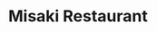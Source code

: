 ---
layout: place
title: Misaki Restaurant
permalink: /delaware/south-bethany/misaki-restaurant.html
stateAbbr: DE
stateName: Delaware
cityName: South Bethany
seo:
  type: restaurant
  links: http://www.misakisushibethanybeach.com/
place_id: ChIJPaB4f-HNuIkRmj2IfqCdQP8
photos:
  - name: >-
      places/ChIJPaB4f-HNuIkRmj2IfqCdQP8/photos/AeeoHcIz2nf2jZ2fcYe4OmeMIwU3jl7DOljkl0KEMFyqUCIjVOm-qOYaNlz4x5ayVAGv_8O3eORr5FcKDvAPQ4slReYPJImstSsMlPX_GjgpPgnxxmcXyoyVQfqxo7EzYJKIk6ExSbSoxA-7SipCPNxvCGSGz2UcypVTRLcaVS078y0CuzkF06kkGeMSj_2ZJs1vurla_bRhBgjimWPQ3v91Oc0rqekq11w9PxjVdIGGdaLS5SSFwW89pzSmATNA9KOpAS50Mab0If39W1maHk9CusDMccPv-1WWxkpKjYfvdbORG6lr_bIe0NZu8k2_bhDoSD13Nu6sPLIE2ZGHX_M9ufLQGbkLfWshcbbe2DCJdyIPKSKGuRvf_chARR_XOFzTu_Jt022j37xmTwYlxYL-wL4Sq2Fzl-H5dLPVDN2FDPA
    widthPx: 3120
    heightPx: 4160
    authorAttributions:
      - displayName: Harry Haley
        uri: https://maps.google.com/maps/contrib/108763207738133655335
        photoUri: >-
          https://lh3.googleusercontent.com/a/ACg8ocKPS2LsdSD45ZnPZBU3m8CmUjs6iJHjp1cVtd9Tw9Gpg5INjw=s100-p-k-no-mo
    flagContentUri: >-
      https://www.google.com/local/imagery/report/?cb_client=maps_api_places.places_api&image_key=!1e10!2sCIHM0ogKEICAgID4kJyZaw&hl=en-US
    googleMapsUri: >-
      https://www.google.com/maps/place//data=!3m4!1e2!3m2!1sCIHM0ogKEICAgID4kJyZaw!2e10!4m2!3m1!1s0x89b8cde17f78a03d:0xff409da07e883d9a
  - name: >-
      places/ChIJPaB4f-HNuIkRmj2IfqCdQP8/photos/AeeoHcK9itj1oCpFl5RIIzGCsuIm7PzQ-QmTADXqSY9j1NNgmkRTUkfTq1kFFC800YSAXk7edpN1-D1PaYlES80fGAsf-AAk37jDQC_Kz054oy3Q0Eg8-UkkyxepUvcIWLlw7plYIuziXfEvbOrHF53J18dRNOmUbGVKhMEPLkANstlSPDmGU0QfqmBN0bJTXoXbMrNSSuYoDTKZK7Mg-faHCODeMzp1nr7kHFSqMjN4UXByRP-dJ_2OtVlNF_Dq_Epl-jnYiWxBHL2v2FyKKbT85yWFZs1jen4PLgMASqBikuhMJA
    widthPx: 4032
    heightPx: 3024
    authorAttributions:
      - displayName: Misaki Restaurant
        uri: https://maps.google.com/maps/contrib/103838016629932317558
        photoUri: >-
          https://lh3.googleusercontent.com/a-/ALV-UjWgwFv1yJEGo99kC9tlc93goL5TsmIJF6DzIS2mtDJzKQdzfUs=s100-p-k-no-mo
    flagContentUri: >-
      https://www.google.com/local/imagery/report/?cb_client=maps_api_places.places_api&image_key=!1e10!2sAF1QipP6rYUU12aGZb2A8vlz_ZYmJN7p6U1QjoLcMs3T&hl=en-US
    googleMapsUri: >-
      https://www.google.com/maps/place//data=!3m4!1e2!3m2!1sAF1QipP6rYUU12aGZb2A8vlz_ZYmJN7p6U1QjoLcMs3T!2e10!4m2!3m1!1s0x89b8cde17f78a03d:0xff409da07e883d9a
  - name: >-
      places/ChIJPaB4f-HNuIkRmj2IfqCdQP8/photos/AeeoHcLnHHV9BbxzTtwlzXI93TxSHheFJZ3DfkKvUY8hpK_-1TA5qPpRMj913V1Rtme3MpBbj12zCuD3LI0TNOwVckyOTvKMPuOfqJBnbzgDvoSQfXdO2gXlpkMlA_IJOG76TBcnhKz0YGbmJT3p1tYopAYxRRmtsynJYjwZyHwI59UwWTTRd0YxODOHEJhGksGci6aBaJLSa7V6PCguze1BHtSAFGCd-zUKgedFIL8G7aJr2pmMBzFHwxN76pzo-78corxISrz9_Sw5vHCcrj0Xdg4MUPLgwCHto_beig6Gc8cGQeDv_RoQwOjfxPXyVDfTlNuZqqTVsYst642K17rmiNwcRGTmXNl5Qvs_gksR9lvE8313BphPFMg2sp2j-iKB2-rmhlLE5VhNYCsaJhqBbk-ysqOQrQf_h49tDUW2s27JAnc
    widthPx: 3457
    heightPx: 1993
    authorAttributions:
      - displayName: melissa Stoffel
        uri: https://maps.google.com/maps/contrib/105338420783684617381
        photoUri: >-
          https://lh3.googleusercontent.com/a-/ALV-UjUCbDhRBGz55AEwQ-g2DZNNez-nNTwbJRZLX4R186ea-VGYA1LySQ=s100-p-k-no-mo
    flagContentUri: >-
      https://www.google.com/local/imagery/report/?cb_client=maps_api_places.places_api&image_key=!1e10!2sCIHM0ogKEICAgMCw1qfumwE&hl=en-US
    googleMapsUri: >-
      https://www.google.com/maps/place//data=!3m4!1e2!3m2!1sCIHM0ogKEICAgMCw1qfumwE!2e10!4m2!3m1!1s0x89b8cde17f78a03d:0xff409da07e883d9a
  - name: >-
      places/ChIJPaB4f-HNuIkRmj2IfqCdQP8/photos/AeeoHcJcAsrGJ_SrEc0Tnw09rrLqiIZ-jN9bQjQ9JwamCIcpXUdzChpE5XabKCe62euvqYNhg7shrY41b9AvIdiF-eDdk8L4VpEym7BA_uhIlkKRoMo61tZQC4I59DD0607wPiXI0ffkuH5zSSH56VbgWQmx5B25WxdlpJPGR2wOqnP7PtbnHI3Fglx2ZNdbIyrYokDnKSFCjqv4yE3ZCXwbgfqM_WillpQaf3-m1WnX9arilKn7wKKjxTiSdPYiuUq4H_cLzCXr1dylwIBm9Hw1z_sHcQtuk0xE3wKTulIbjFYrLsPsr3_cMAwPIFF7PmQgyZxfr8S0sv-8vVR1PRkmvulJMliPn_61Hn63GKMhh2q0oUTONTHJDBUwqXn_iVJxlqH_o1ZzSHECIobWO9v68kBUoXe0hAJYPbbu4ETVlxUGBocU
    widthPx: 3024
    heightPx: 4032
    authorAttributions:
      - displayName: Eddie Martinez
        uri: https://maps.google.com/maps/contrib/111762257089877524216
        photoUri: >-
          https://lh3.googleusercontent.com/a-/ALV-UjXShrFumpCSjIhU3NZm6nJXbYh4Q_69EvL2wWkYksgOTyFEH-SLug=s100-p-k-no-mo
    flagContentUri: >-
      https://www.google.com/local/imagery/report/?cb_client=maps_api_places.places_api&image_key=!1e10!2sCIHM0ogKEICAgIDssa-f8QE&hl=en-US
    googleMapsUri: >-
      https://www.google.com/maps/place//data=!3m4!1e2!3m2!1sCIHM0ogKEICAgIDssa-f8QE!2e10!4m2!3m1!1s0x89b8cde17f78a03d:0xff409da07e883d9a
  - name: >-
      places/ChIJPaB4f-HNuIkRmj2IfqCdQP8/photos/AeeoHcLK0Byy-pQyjc-ZOcIQVDRRdJVt9KIOBh8Aa9JoiS2F4oRsMM8g0_aAlsd72FKaORnNriXURpi4IzGZtc28VZJX2Sv3lOSwbqVp3j1yj9HYq6XujrPJERNRqUEOoMqpJQ99_ZCAmR3qbRoU15qL0llVeOqlssFWZw6GSlNd4I8G7dSENxPBz-kNYaSsv_J8fsFrN__WhwHUtxbv_kXjFG3FPksldpDof3NWVb5m0QnlM07dVgR8ptMdmsf_sp03Y0mqkFW2ztV1SoqwfUorifDylFJnW9uAkZkYkE17YGBxXMkLBVYAR4kMpWQ9rHD1CHGb7uCbea5MjmWEaOm516gO3Bjbzj8A-Zh22OwbQCC-WWMBJoWM01nxmhL-sjuq4Ok51smL0VSMFVyEiPvL2yRxI18QyP33UwIQXOoB6ljgzYjq
    widthPx: 4032
    heightPx: 3024
    authorAttributions:
      - displayName: Steve Tourison
        uri: https://maps.google.com/maps/contrib/116058902970422291121
        photoUri: >-
          https://lh3.googleusercontent.com/a-/ALV-UjVIXoC9rXeibqAxZwOYhQqzb11gmhYGKD1HRoBsEWhTvBiNfL78=s100-p-k-no-mo
    flagContentUri: >-
      https://www.google.com/local/imagery/report/?cb_client=maps_api_places.places_api&image_key=!1e10!2sCIHM0ogKEICAgICM9NqRxgE&hl=en-US
    googleMapsUri: >-
      https://www.google.com/maps/place//data=!3m4!1e2!3m2!1sCIHM0ogKEICAgICM9NqRxgE!2e10!4m2!3m1!1s0x89b8cde17f78a03d:0xff409da07e883d9a
  - name: >-
      places/ChIJPaB4f-HNuIkRmj2IfqCdQP8/photos/AeeoHcKzXNGf0u5LlrLFj9oS99qkt_p0DNu-xD4o9SjZQu-swW5vn0R73e9lX61BcDRi5Cs_xB0tJqV4PtgGhhkk6MjjRJ-AB4qlEziBtYhESAfkzNjlvd6K7XoIQog5WqWXfGtsZbT75xHKaKhSqxyuVuBJMFN3TiMvguN4Xf3DmEOGYEwLSb9abFe2yNdFHCNyijtn7cZpbgMGNgnnxkWKXuZQcUJ1COjd-BUe3OwCfkF1uICYjmDTe6e4KNR3X_Vc-QtGqt2x9pe0CGUaBycfpzmRiw68vpeuiBTzpgUBaoYYDcMdGhRPpUroi8nqqbryEQXhNXT6kIj3VooQtBAvzrCLenvPcxxtonPQ13UPTq1FlbgALsH4Zc7xKJpBiM5jtLVGhKm7BNeX_C-abeXTIzKF7H0TQbn6OaYGk0dBkMdVTw
    widthPx: 4048
    heightPx: 3036
    authorAttributions:
      - displayName: melissa Stoffel
        uri: https://maps.google.com/maps/contrib/105338420783684617381
        photoUri: >-
          https://lh3.googleusercontent.com/a-/ALV-UjUCbDhRBGz55AEwQ-g2DZNNez-nNTwbJRZLX4R186ea-VGYA1LySQ=s100-p-k-no-mo
    flagContentUri: >-
      https://www.google.com/local/imagery/report/?cb_client=maps_api_places.places_api&image_key=!1e10!2sCIHM0ogKEICAgICU4OPwRg&hl=en-US
    googleMapsUri: >-
      https://www.google.com/maps/place//data=!3m4!1e2!3m2!1sCIHM0ogKEICAgICU4OPwRg!2e10!4m2!3m1!1s0x89b8cde17f78a03d:0xff409da07e883d9a
  - name: >-
      places/ChIJPaB4f-HNuIkRmj2IfqCdQP8/photos/AeeoHcLDaEIsRcW1Lxqzjny-zKi18qENu3dug9Ot23olVkFZVeRAdfMRP-6ACnHsgwBjJLUTiWqyH6kNLf0UG0IxCkDfi7VH4lk4GvePM2u58ShEKqmwutzt6xI1TJyk97JvntLzybjgJH0O2kfVEASjVUC_-slZn7BpWkT9RnOOCyUJ4mP8nWbGYC6vCc-PlMoiGVzgIlpiwte1j-dwwUAjIw0JtSdO2D0oF0WYqyr1d6SkJdbG07f3gWoavyWQl2myMk3Dzb_s42_L8PoE7rlP_AbmDshPL4JmFVLzU50px5BK1w
    widthPx: 4032
    heightPx: 3024
    authorAttributions:
      - displayName: Misaki Restaurant
        uri: https://maps.google.com/maps/contrib/103838016629932317558
        photoUri: >-
          https://lh3.googleusercontent.com/a-/ALV-UjWgwFv1yJEGo99kC9tlc93goL5TsmIJF6DzIS2mtDJzKQdzfUs=s100-p-k-no-mo
    flagContentUri: >-
      https://www.google.com/local/imagery/report/?cb_client=maps_api_places.places_api&image_key=!1e10!2sAF1QipPyW0l7klcqEvFMjSzKG80TBfA0Nu27to0ifvFd&hl=en-US
    googleMapsUri: >-
      https://www.google.com/maps/place//data=!3m4!1e2!3m2!1sAF1QipPyW0l7klcqEvFMjSzKG80TBfA0Nu27to0ifvFd!2e10!4m2!3m1!1s0x89b8cde17f78a03d:0xff409da07e883d9a
  - name: >-
      places/ChIJPaB4f-HNuIkRmj2IfqCdQP8/photos/AeeoHcI0Vkisv4N6FVZYSUE34Nzldr9Pa97OTQf2GtO512En6cfP7CT4EpDEGeEmJLv3fc3We8lK6hCE0leZd7f6VEZIYtf9RkYsY5aubgcKPUcArDnZNBRDOZmNkGoZ2PLJGxH1SgDmBTvcFu3uNKK1JcQoLlWKRtAQox7GQUiQOurNGEg3MOZbcAd5WQcA0m8s3wxD5b_7F4-zzKFW_-FIhStDYvKbmbMMw7z5SD8MVuztWPTL88JbmhqKtVTtzSCqLzUxQjIfJVZYmBvdR6tpGwLCSs8Ke8n5YrHmyhrKZeoN1Hi3-juVgApskAXZCVFMr95PfnHZcsQG6l2cmhIK08qrbU_ulJ7j2FMLFmlvdLIchWLEIlvqZgrpXowBmUA4rAGeF70Txn12k3KjHpD3o5lWAGho6HYdg8GENvDb4V3ceHDc
    widthPx: 3024
    heightPx: 4032
    authorAttributions:
      - displayName: Edwin Held
        uri: https://maps.google.com/maps/contrib/100802825409214709416
        photoUri: >-
          https://lh3.googleusercontent.com/a-/ALV-UjUm65sJjdE46G-6cN7d0pHI9hAa2NyGzOnOGV-8PI9ogKr2w0jR=s100-p-k-no-mo
    flagContentUri: >-
      https://www.google.com/local/imagery/report/?cb_client=maps_api_places.places_api&image_key=!1e10!2sCIHM0ogKEICAgIDamJK8zgE&hl=en-US
    googleMapsUri: >-
      https://www.google.com/maps/place//data=!3m4!1e2!3m2!1sCIHM0ogKEICAgIDamJK8zgE!2e10!4m2!3m1!1s0x89b8cde17f78a03d:0xff409da07e883d9a
  - name: >-
      places/ChIJPaB4f-HNuIkRmj2IfqCdQP8/photos/AeeoHcI6lIEE9jsMqYbwUsPHBCgXSa4R2henMvxtiPiAw6T0P84HERf-Eb0qenO4bNr-D72qpfULuIGIn_X6IZtE-5R0aGPJNFG2lVqIP4xzeqCHAmFMlQ9QIjXdZXQk1vdtnqDHbq8uJ_ZFTGbsBUJ5JbhEOLZhXAVpghQiHNuRlU-VA_dHdpTLoNQK1FE80YXNOo1vwzwVS3maYWOFyycOOTBoYwA-C9Tl5zwWm_iAHvR1eMfTWH6Llm-ZWamiXjEP2RHy_o3dgE5AsIAlMWOth-C2lQ_s24Li4xv2_G1MfkgPsscrxhUCmT9VoLA47m75E022_JkTeGiZQcl-EyHkBNOed1fwVvw5wh3ZXtqjS8cu1X_StHmqnnaC0Ri6px1f5sFZR3vGOsGmErBhYtgUQm9Xgec965adsKeTVhPq-ib7fw
    widthPx: 3024
    heightPx: 4032
    authorAttributions:
      - displayName: Fabian Rodriguez
        uri: https://maps.google.com/maps/contrib/110092354911599091092
        photoUri: >-
          https://lh3.googleusercontent.com/a-/ALV-UjVVWVM5uIWJLfeIL8NbZXPsyWPvQbYu1hKjdvTLIYUTA8-ID4Sg=s100-p-k-no-mo
    flagContentUri: >-
      https://www.google.com/local/imagery/report/?cb_client=maps_api_places.places_api&image_key=!1e10!2sCIHM0ogKEICAgICchc-1QA&hl=en-US
    googleMapsUri: >-
      https://www.google.com/maps/place//data=!3m4!1e2!3m2!1sCIHM0ogKEICAgICchc-1QA!2e10!4m2!3m1!1s0x89b8cde17f78a03d:0xff409da07e883d9a
  - name: >-
      places/ChIJPaB4f-HNuIkRmj2IfqCdQP8/photos/AeeoHcL1yGiGGhbnKcZ0KDZo4K2OjBHsCnHxy6QSqQs658u5u7Nob635IUk-Kk-7cfAuDXRYM7vflG_dNtd6kJmnBnmMfaVRtSb8zJQdgDEIuZAYfoE35QNxsrlwnxgtIXKZIRChvnUgj46n19E_QizIgi6QNHZHM_Gp914nhWpjuh66OID-0YnNAqyqx1BHzZ-Mo4J3Twj5Wkat5g9k0gDL-eM_y5p_KtwkT2JvAm7fJVBtk5DLbmSv7latFQVU7LzkrlsNt3mEEIITf6YIC3puXBqI_XSVadRQmEVE1aSrpdnaMl6bOWZCzlOnY8BcJnCurgCDgiu-Pj6ZnTs5XYMYTbFYsUBZplzLb5I8AR-SMDYFaVL8IFkap0tE4pRyzj8kP-T91arBP_LG6oyUQ9RI_pXhOQCVYz6L10BjUDXyoIM4Q7mx
    widthPx: 3036
    heightPx: 2783
    authorAttributions:
      - displayName: melissa Stoffel
        uri: https://maps.google.com/maps/contrib/105338420783684617381
        photoUri: >-
          https://lh3.googleusercontent.com/a-/ALV-UjUCbDhRBGz55AEwQ-g2DZNNez-nNTwbJRZLX4R186ea-VGYA1LySQ=s100-p-k-no-mo
    flagContentUri: >-
      https://www.google.com/local/imagery/report/?cb_client=maps_api_places.places_api&image_key=!1e10!2sCIHM0ogKEICAgICU4OOQngE&hl=en-US
    googleMapsUri: >-
      https://www.google.com/maps/place//data=!3m4!1e2!3m2!1sCIHM0ogKEICAgICU4OOQngE!2e10!4m2!3m1!1s0x89b8cde17f78a03d:0xff409da07e883d9a
address: 1 York Beach Mall, South Bethany, DE 19930, USA
street: 1 York Beach Mall
city: South Bethany
state: DE
zip: '19930'
country: USA
neighborhood: null
latitude: '38.509986'
longitude: '-75.055311'
accessibility_options:
  wheelchairAccessibleParking: true
  wheelchairAccessibleEntrance: true
  wheelchairAccessibleRestroom: true
  wheelchairAccessibleSeating: true
business_status: OPERATIONAL
name: Misaki Restaurant
google_maps_links:
  directionsUri: >-
    https://www.google.com/maps/dir//''/data=!4m7!4m6!1m1!4e2!1m2!1m1!1s0x89b8cde17f78a03d:0xff409da07e883d9a!3e0
  placeUri: https://maps.google.com/?cid=18392874190824291738
  writeAReviewUri: >-
    https://www.google.com/maps/place//data=!4m3!3m2!1s0x89b8cde17f78a03d:0xff409da07e883d9a!12e1
  reviewsUri: >-
    https://www.google.com/maps/place//data=!4m4!3m3!1s0x89b8cde17f78a03d:0xff409da07e883d9a!9m1!1b1
  photosUri: >-
    https://www.google.com/maps/place//data=!4m3!3m2!1s0x89b8cde17f78a03d:0xff409da07e883d9a!10e5
primary_type: Sushi Restaurant
opening_hours:
  openNow: true
  periods:
    - open:
        day: 0
        hour: 17
        minute: 0
      close:
        day: 0
        hour: 20
        minute: 0
    - open:
        day: 1
        hour: 17
        minute: 0
      close:
        day: 1
        hour: 20
        minute: 0
    - open:
        day: 4
        hour: 5
        minute: 0
      close:
        day: 4
        hour: 20
        minute: 0
    - open:
        day: 5
        hour: 17
        minute: 0
      close:
        day: 5
        hour: 20
        minute: 0
    - open:
        day: 6
        hour: 17
        minute: 0
      close:
        day: 6
        hour: 20
        minute: 0
  weekdayDescriptions:
    - 'Monday: 5:00 – 8:00 PM'
    - 'Tuesday: Closed'
    - 'Wednesday: Closed'
    - 'Thursday: 5:00 AM – 8:00 PM'
    - 'Friday: 5:00 – 8:00 PM'
    - 'Saturday: 5:00 – 8:00 PM'
    - 'Sunday: 5:00 – 8:00 PM'
  nextCloseTime: '2025-05-04T00:00:00Z'
secondary_opening_hours:
  regular:
    weekdayDescriptions: null
    type: null
  current:
    weekdayDescriptions: null
    type: null
phone: (302) 539-0500
price_level: null
price_range: $30 &ndash; $50
rating: '4.3'
rating_count: 237
website: http://www.misakisushibethanybeach.com/
description: >-
  Discover Misaki Restaurant in South Bethany, Delaware$$$Misaki Restaurant in
  South Bethany, Delaware, stands out as a welcoming spot for fresh sushi and
  Japanese-inspired dishes, offering a relaxed atmosphere perfect for casual
  dining. This sushi restaurant features an array of small plates alongside a
  thoughtful selection of sake, beer, and wine, making it an ideal choice for
  those seeking authentic flavors without the formality. With its convenient
  location near the beach, it's easy to enjoy high-quality meals that highlight
  seasonal ingredients and creative presentations. Accessibility options like
  wheelchair-friendly parking and entrances ensure a comfortable visit for
  everyone, adding to its appeal as one of the go-to sushi places in the area.
  Whether you're looking for sushi restaurants nearby or a laid-back evening
  out, this spot delivers a satisfying experience with its focus on quality and
  simplicity.
generative_summary: >-
  Discover Misaki Restaurant in South Bethany, Delaware$$$Misaki Restaurant in
  South Bethany, Delaware, stands out as a welcoming spot for fresh sushi and
  Japanese-inspired dishes, offering a relaxed atmosphere perfect for casual
  dining. This sushi restaurant features an array of small plates alongside a
  thoughtful selection of sake, beer, and wine, making it an ideal choice for
  those seeking authentic flavors without the formality. With its convenient
  location near the beach, it's easy to enjoy high-quality meals that highlight
  seasonal ingredients and creative presentations. Accessibility options like
  wheelchair-friendly parking and entrances ensure a comfortable visit for
  everyone, adding to its appeal as one of the go-to sushi places in the area.
  Whether you're looking for sushi restaurants nearby or a laid-back evening
  out, this spot delivers a satisfying experience with its focus on quality and
  simplicity.
generative_disclosure: Summarized by AI using the Grok-3-Mini model.
reviews: null
review_summary: >-
  Insights from Customer Feedback$$$Visitors to this sushi spot often rave about
  the fresh, flavorful rolls and the welcoming vibe that makes it feel like a
  hidden gem in South Bethany. Many appreciate the solid value for money, with
  portions that hit the spot without breaking the bank, earning it praise as a
  reliable choice for tasty Japanese cuisine. Feedback highlights the friendly
  service and cozy setting, which contribute to enjoyable meals whether you're
  dining solo or with friends, though some note that wait times can vary during
  peak hours. Overall, it's frequently recommended for anyone searching for
  top-rated sushi nearby, with the general consensus being that the experience
  leaves you wanting to return for more. If you're exploring sushi options in
  the region, this place tends to deliver a consistently positive outing that's
  worth checking out.
review_disclosure: Summarized by AI using the Grok-3-Mini model.
parking_options: null
payment_options: null
allow_dogs: null
curbside_pickup: null
delivery: null
dine_in: null
good_for_children: null
good_for_groups: null
good_for_sports: null
live_music: null
menu_for_children: null
outdoor_seating: null
reservable: null
restroom: null
serves_beer: null
serves_breakfast: null
serves_brunch: null
serves_cocktails: null
serves_coffee: null
serves_dinner: null
serves_dessert: null
serves_lunch: null
serves_vegetarian_food: null
serves_wine: null
takeout: null
update_category: enterprise
places_description: null

---